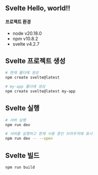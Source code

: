 ## Svelte Hello, world!!

#### 프로젝트 환경

- node v20.18.0
- npm v10.8.2
- svelte v4.2.7

## Svelte 프로젝트 생성

```bash
# 현재 폴더에 생성
npm create svelte@latest

# my-app 폴더에 생성
npm create svelte@latest my-app
```

## Svelte 실행

```bash
# 서버 실행
npm run dev

# 서버를 실행하고 현재 사용 중인 브라우저에 표시
npm run dev -- --open
```

## Svelte 빌드

```bash
npm run build
```